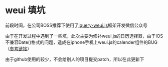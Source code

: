 # weui 填坑
<p>前段时间，在公司BOSS推荐下使用了<a href="https://github.com/lihongxun945/jquery-weui">jquery-weui.js</a>框架开发微信公众号</p>
<p>由于在开发过程中遇到了一些坑，此次主要为修补weui.js的日历选择器，由于IOS不兼容Date()格式的问题，造成在iphone手机上weui.js的calender组件的BUG（<a href="https://github.com/lihongxun945/jquery-weui/issues/398">参考链接</a>）</p>
<p>由于github使用的较少，不会给别人的项目提交patch，所以在此更新下</p>
